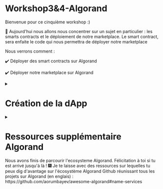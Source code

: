 # Workshop3&4-Algorand
Bienvenue pour ce cinquième workshop :)

🧵 Aujourd'hui nous allons nous concentrer sur un sujet en particulier : les smarts contracts et le déploiement de notre marketplace. Le smart contract, sera enfaite le code qui nous permettra de déployer notre marketplace 

Nous verrons comment : 

✔️ Déployer des smart contracts sur Algorand 

✔️ Déployer notre marketplace sur Algorand 



</details>

<details>
  <summary>
  <h1>  Création de la dApp  </h1>
  </summary>
1. Création d'un nouveau dossier sur votre ordinateur : 
indication -> ls/mkdir/cd depuis votre terminal 

2. Vous pouvez clôner l'intégralité du répertoire dans votre nouveau document 
  ~~~
  git clone https://github.com/herdaoFrance/Workshop3-4-Algorand.git
  ~~~

3. Dans ce même workspace VSCode, ouvrez le dossier sandbox précedement utilisé (dans les workshop précédent) . 

4. Copiez le chemin du fichier "marketplace_approval" 
Dans votre terminal (sandbox), écrivez ces lignes de code : 
  ~~~
  .\sandbox copyTo "chemin_vers_marketplace_approval" 
  ~~~
  
5. De même pour le fichier "marketplace_clear" 
  ~~~
  .\sandbox copyTo "chemin_vers_marketplace_clear" 
  ~~~
  
 6. La création de la marketplace :
  ~~~
  ./sandbox goal app create --creator ${CHEMIN_VERS_MARKETPLACE_APPROBATION} --approval-prog marketplace_approbation.teal --clear-prog marketplace_efface.teal --note tutprial-marketplace:uv1 --global-byteslices 3 --global-ints 2 --local-byteslices 0 --locall-ints 0 --app-arg str:TestName --app-arg str:TestImage --app-arg str:TestDescription --app-arg int:1000000
  ~~~
  

</details>

<details>
  
  <summary>
    <h1>Ressources supplémentaire Algorand </h1>
  <summary/>
        Nous avons finis de parcourir l'ecosysteme Algorand. Félicitation à toi si tu est arrivé jusqu'à là ! 🎆 
Je te laisse avec des ressources sur lequelles tu peux dig d'avantage sur l'écosystème Algorand 
Github réunissant tous les projets sur Algorand (en englais) : https://github.com/aorumbayev/awesome-algorand#name-services
  
</details>
